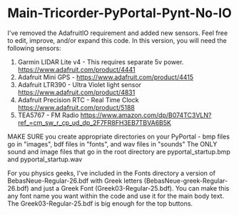 # Main-Tricorder-PyPortal-Pynt-No-IO
I've removed the AdafruitIO requirement and added new sensors. Feel free to edit, improve, and/or expand this code. 
In this version, you will need the following sensors:
1. Garmin LIDAR Lite v4 - This requires separate 5v power. https://www.adafruit.com/product/4441
2. Adafruit Mini GPS - https://www.adafruit.com/product/4415
3. Adafruit LTR390 - Ultra Violet light sensor https://www.adafruit.com/product/4831
4. Adafruit Precision RTC - Real Time Clock https://www.adafruit.com/product/5188
5. TEA5767 - FM Radio https://www.amazon.com/dp/B074TC3VLN?ref_=cm_sw_r_cp_ud_dp_2F7FR8FH3EB7TBVA6B5K

MAKE SURE you create appropriate directories on your PyPortal - bmp files go in "images", bdf files in "fonts", and wav files in "sounds"
The ONLY sound and image files that go in the root directory are pyportal_startup.bmp and pyportal_startup.wav

For you physics geeks, I've included in the Fonts directory a version of BebasNeue-Regular-26.bdf with Greek letters (BebasNeue-greek-Regular-26.bdf) and just a Greek Font (Greek03-Regular-25.bdf). You can make this any font name you want within the code and use it for the main body text. The Greek03-Regular-25.bdf is big enough for the top buttons.
